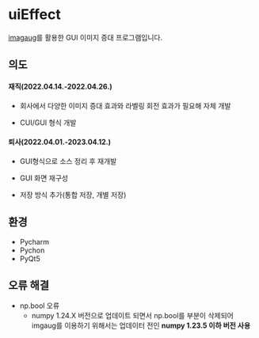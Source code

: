 # uiEffect
[imagaug](https://github.com/aleju/imgaug)를 활용한 GUI 이미지 증대 프로그램입니다.


## 의도
#### 재직(2022.04.14.-2022.04.26.)
* 회사에서 다양한 이미지 증대 효과와 라벨링 회전 효과가 필요해 자체 개발

* CUI/GUI 형식 개발


#### 퇴사(2022.04.01.-2023.04.12.)
* GUI형식으로 소스 정리 후 재개발

* GUI 화면 재구성

* 저장 방식 추가(통합 저장, 개별 저장)


## 환경
* Pycharm
* Pychon
* PyQt5


## 오류 해결
* np.bool 오류
  * numpy 1.24.X 버전으로 업데이트 되면서 np.bool를 부분이 삭제되어 imgaug를 이용하기 위해서는 업데이터 전인 **numpy 1.23.5 이하 버전 사용**
